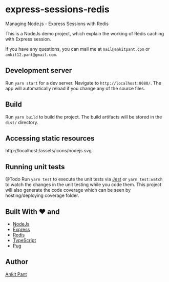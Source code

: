 # express-sessions-redis

Managing Node.js - Express Sessions with Redis

This is a NodeJs demo project, which explain the working of Redis caching with Express session.

If you have any questions, you can mail me at `mail@ankitpant.com` or `ankit12.pant@gmail.com`.

## Development server

Run `yarn start` for a dev server. Navigate to `http://localhost:8080/`. The app will automatically reload if you change any of the source files.

## Build

Run `yarn build` to build the project. The build artifacts will be stored in the `dist/` directory.

## Accessing static resources

http://localhost:<port>/assets/icons/nodejs.svg

## Running unit tests

@Todo
Run `yarn test` to execute the unit tests via [Jest](https://jestjs.io/)
or `yarn test:watch` to watch the changes in the unit testing while you code them.
This project will also generate the code coverage which can be seen by hosting/deploying
coverage folder.

## Built With ❤️ and

- [NodeJs](https://nodejs.org/en/)
- [Express](expressjs.com)
- [Redis](https://redis.io/)
- [TypeScript](http://www.typescriptlang.org/)
- [Pug](https://pugjs.org/api/getting-started.html)

## Author

[Ankit Pant](https://ankitpant.com)
